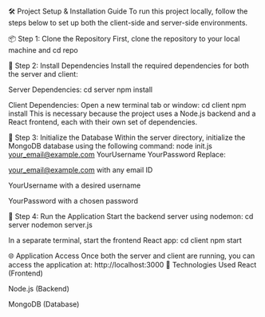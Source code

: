 🛠️ Project Setup & Installation Guide
To run this project locally, follow the steps below to set up both the client-side and server-side environments.

📦 Step 1: Clone the Repository
First, clone the repository to your local machine and cd repo

📁 Step 2: Install Dependencies
Install the required dependencies for both the server and client:

Server Dependencies:
cd server
npm install

Client Dependencies:
Open a new terminal tab or window:
cd client
npm install
This is necessary because the project uses a Node.js backend and a React frontend, each with their own set of dependencies.

🧩 Step 3: Initialize the Database
Within the server directory, initialize the MongoDB database using the following command:
node init.js your_email@example.com YourUsername YourPassword
Replace:

your_email@example.com with any email ID

YourUsername with a desired username

YourPassword with a chosen password

🚀 Step 4: Run the Application
Start the backend server using nodemon:
cd server
nodemon server.js

In a separate terminal, start the frontend React app:
cd client
npm start

🌐 Application Access
Once both the server and client are running, you can access the application at:
http://localhost:3000
🧰 Technologies Used
React (Frontend)

Node.js (Backend)

MongoDB (Database)
